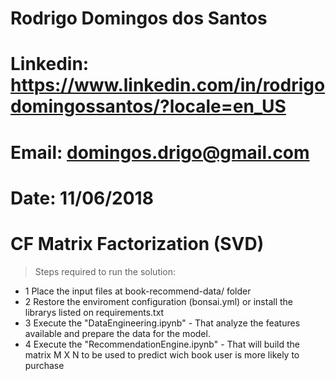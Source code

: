 # ################################################################################
# Rodrigo Domingos dos Santos
# Linkedin: https://www.linkedin.com/in/rodrigodomingossantos/?locale=en_US
# Email: domingos.drigo@gmail.com
# Date: 11/06/2018
# ################################################################################

# CF Matrix Factorization (SVD)

> Steps required to run the solution:

* 1 Place the input files at book-recommend-data/ folder
* 2 Restore the enviroment configuration (bonsai.yml) or install the librarys listed on requirements.txt
* 3 Execute the "DataEngineering.ipynb" - That analyze the features available and prepare the data for the model.
* 4 Execute the "RecommendationEngine.ipynb" - That will build the matrix M X N to be used to predict wich book user is more likely to purchase
